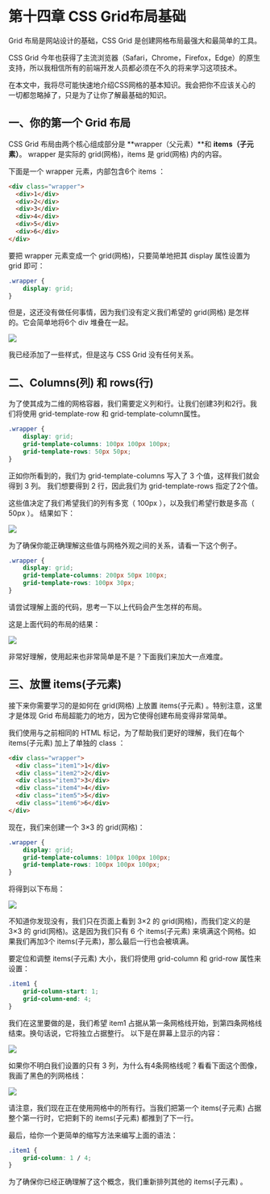# 第十四章 CSS Grid布局基础

Grid 布局是网站设计的基础，CSS Grid 是创建网格布局最强大和最简单的工具。

CSS Grid 今年也获得了主流浏览器（Safari，Chrome，Firefox，Edge）的原生支持，所以我相信所有的前端开发人员都必须在不久的将来学习这项技术。

在本文中，我将尽可能快速地介绍CSS网格的基本知识。我会把你不应该关心的一切都忽略掉了，只是为了让你了解最基础的知识。

## 一、你的第一个 Grid 布局

CSS Grid 布局由两个核心组成部分是 **wrapper（父元素）**和 **items（子元素）**。 wrapper 是实际的 grid\(网格\)，items 是 grid\(网格\) 内的内容。

下面是一个 wrapper 元素，内部包含6个 items ：

```html
<div class="wrapper">
  <div>1</div>
  <div>2</div>
  <div>3</div>
  <div>4</div>
  <div>5</div>
  <div>6</div>
</div>
```

要把 wrapper 元素变成一个 grid\(网格\)，只要简单地把其 display 属性设置为 grid 即可：

```css
.wrapper {
    display: grid;
}
```

但是，这还没有做任何事情，因为我们没有定义我们希望的 grid\(网格\) 是怎样的。它会简单地将6个 div 堆叠在一起。

![](http://newimg88.b0.upaiyun.com/newimg88/2017/12/1_vTY7C5FMIp8OLkjrgp-vBg.png)

我已经添加了一些样式，但是这与 CSS Grid 没有任何关系。

## 二、Columns\(列\) 和 rows\(行\)

为了使其成为二维的网格容器，我们需要定义列和行。让我们创建3列和2行。我们将使用 grid-template-row 和 grid-template-column属性。

```css
.wrapper {
    display: grid;
    grid-template-columns: 100px 100px 100px;
    grid-template-rows: 50px 50px;
}
```

正如你所看到的，我们为 grid-template-columns 写入了 3 个值，这样我们就会得到 3 列。 我们想要得到 2 行，因此我们为 grid-template-rows 指定了2个值。

这些值决定了我们希望我们的列有多宽（ 100px ），以及我们希望行数是多高（ 50px ）。 结果如下：

![](http://newimg88.b0.upaiyun.com/newimg88/2017/12/1_fJNIdDiScjhI9CZjdxv3Eg.png)

为了确保你能正确理解这些值与网格外观之间的关系，请看一下这个例子。

```css
.wrapper {
    display: grid;
    grid-template-columns: 200px 50px 100px;
    grid-template-rows: 100px 30px;
}
```

请尝试理解上面的代码，思考一下以上代码会产生怎样的布局。

这是上面代码的布局的结果：

![](http://newimg88.b0.upaiyun.com/newimg88/2017/12/1_M9WbiVEFcseUCW6qeG4lSQ.png)

非常好理解，使用起来也非常简单是不是？下面我们来加大一点难度。

## 三、放置 items\(子元素\)

接下来你需要学习的是如何在 grid\(网格\) 上放置 items\(子元素\) 。特别注意，这里才是体现 Grid 布局超能力的地方，因为它使得创建布局变得非常简单。

我们使用与之前相同的 HTML 标记，为了帮助我们更好的理解，我们在每个 items\(子元素\) 加上了单独的 class ：

```html
<div class="wrapper">
  <div class="item1">1</div>
  <div class="item2">2</div>
  <div class="item3">3</div>
  <div class="item4">4</div>
  <div class="item5">5</div>
  <div class="item6">6</div>
</div>
```

现在，我们来创建一个 3×3 的 grid\(网格\)：

```css
.wrapper {
    display: grid;
    grid-template-columns: 100px 100px 100px;
    grid-template-rows: 100px 100px 100px;
}
```

将得到以下布局：

![](http://newimg88.b0.upaiyun.com/newimg88/2017/12/1_WxIT0z8OH7-rkoFMg5fwRw.png)

不知道你发现没有，我们只在页面上看到 3×2 的 grid\(网格\)，而我们定义的是 3×3 的 grid\(网格\)。这是因为我们只有 6 个 items\(子元素\) 来填满这个网格。如果我们再加3个 items\(子元素\)，那么最后一行也会被填满。

要定位和调整 items\(子元素\) 大小，我们将使用 grid-column 和 grid-row 属性来设置：

```css
.item1 {
    grid-column-start: 1;
    grid-column-end: 4;
}
```

我们在这里要做的是，我们希望 item1 占据从第一条网格线开始，到第四条网格线结束。换句话说，它将独立占据整行。 以下是在屏幕上显示的内容：

![](http://newimg88.b0.upaiyun.com/newimg88/2017/12/1_he7CoAzdQB3sei_WpHOtNg.png)

如果你不明白我们设置的只有 3 列，为什么有4条网格线呢？看看下面这个图像，我画了黑色的列网格线：

![](http://newimg88.b0.upaiyun.com/newimg88/2017/12/1_l-adYpQCGve7W6DWY949pw.png)

请注意，我们现在正在使用网格中的所有行。当我们把第一个 items\(子元素\) 占据整个第一行时，它把剩下的 items\(子元素\) 都推到了下一行。

最后，给你一个更简单的缩写方法来编写上面的语法：

```css
.item1 {
    grid-column: 1 / 4;
}
```

为了确保你已经正确理解了这个概念，我们重新排列其他的 items\(子元素\) 。







